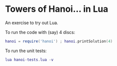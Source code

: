# Towers of Hanoi... in Lua

An exercise to try out Lua.

To run the code with (say) 4 discs:

```lua
hanoi = require('hanoi') ; hanoi.printSolution(4)
```

To run the unit tests:

```lua
lua hanoi-tests.lua -v
```
